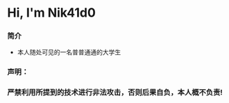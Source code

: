 # Hi, I'm Nik41d0

### 简介
* 本人随处可见的一名普普通通的大学生








### 声明：
### 严禁利用所提到的技术进行非法攻击，否则后果自负，本人概不负责!


<!--
**Nikaid0/Nikaid0** is a ✨ _special_ ✨ repository because its `README.md` (this file) appears on your GitHub profile.

Here are some ideas to get you started:

- 🔭 I’m currently working on ...
- 🌱 I’m currently learning ...
- 👯 I’m looking to collaborate on ...
- 🤔 I’m looking for help with ...
- 💬 Ask me about ...
- 📫 How to reach me: ...
- 😄 Pronouns: ...
- ⚡ Fun fact: ...
-->
